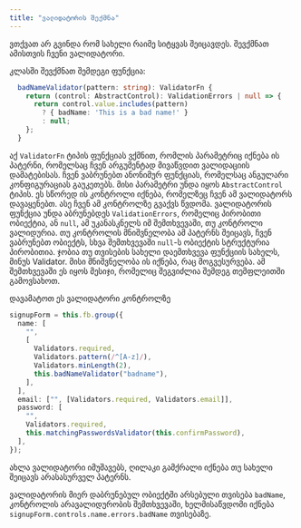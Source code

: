 ```yaml
---
title: "ვალიდატორის შექმნა"
---
```


ვთქვათ არ გვინდა რომ სახელი რაიმე სიტყვას შეიცავდეს. შევქმნათ ამისთვის
ჩვენი ვალიდატორი.

კლასში შევქმნათ შემდეგი ფუნქცია:

```ts
  badNameValidator(pattern: string): ValidatorFn {
    return (control: AbstractControl): ValidationErrors | null => {
      return control.value.includes(pattern)
        ? { badName: 'This is a bad name!' }
        : null;
    };
  }
```

აქ `ValidatorFn` ტიპის ფუნქციას ვქმნით, რომლის პარამეტრიც იქნება ის პატერნი,
რომელსაც ჩვენ არგუმენტად მივაწვდით ვალიდაციის დამატებისას. ჩვენ ვაბრუნებთ
ანონიმურ ფუნქციას, რომელსაც ანგულარი კონფიგურაციას გაუკეთებს. მისი პარამეტრი
უნდა იყოს `AbstractControl` ტიპის. ეს სწორედ ის კონტროლი იქნება, რომელზეც
ჩვენ ამ ვალიდატორს დავაყენებთ. ასე ჩვენ ამ კონტროლზე გვაქვს წვდომა. ვალიდატორის
ფუნქცია უნდა აბრუნებდეს `ValidationErrors`, რომელიც პირობითი ობიექტია, ან `null`,
ამ უკანასკნელს იმ შემთხვევაში, თუ კონტროლი ვალიდურია.
თუ კონტროლის მნიშვნელობა ამ პატერნს შეიცავს, ჩვენ ვაბრუნებთ ობიექტს, სხვა შემთხვევაში
`null`-ს
ობიექტის სტრუქტურია პირობითია. ჯობია თუ თვისების სახელი
დაემთხვევა ფუნქციის სახელს, მინუს Validator. მისი მნიშვნელობა ის იქნება,
რაც მოგვესურვება. ამ შემთხვევაში ეს იყოს მესიჯი, რომელიც შეგვიძლია შემდეგ
თემფლეითში გამოვსახოთ.

დავამატოთ ეს ვალიდატორი კონტროლზე

```ts
signupForm = this.fb.group({
  name: [
    "",
    [
      Validators.required,
      Validators.pattern(/^[A-z]/),
      Validators.minLength(2),
      this.badNameValidator("badname"),
    ],
  ],
  email: ["", [Validators.required, Validators.email]],
  password: [
    "",
    Validators.required,
    this.matchingPasswordsValidator(this.confirmPassword),
  ],
});
```

ახლა ვალიდატორი იმუშავებს, ღილაკი გამქრალი იქნება თუ სახელი
შეიცავს არასასურველ პატერნს.

ვალიდატორის მიერ დაბრუნებულ ობიექტში არსებული თვისება `badName`,
კონტროლის არავალიდურობის შემთხვევაში, ხელმისაწვდომი იქნება
`signupForm.controls.name.errors.badName` თვისებაზე.
